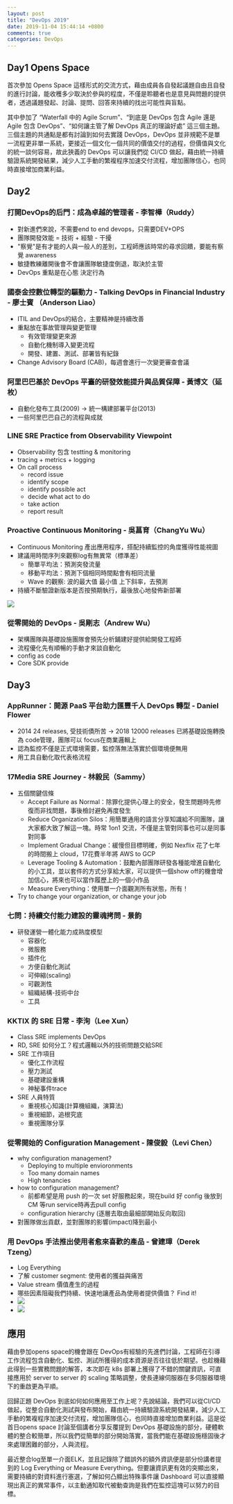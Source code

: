 ```yaml
---
layout: post
title: "DevOps 2019"
date: 2019-11-04 15:44:14 +0800
comments: true
categories: DevOps
---
```


## Day1 Opens Space

首次參加 Opens Space 這樣形式的交流方式，藉由成員各自發起議題自由且自發的進行討論，能收穫多少取決於參與的程度，不僅是聆聽者也是意見與問題的提供者，透過議題發起、討論、提問、回答來持續的找出可能性與盲點。

其中參加了 “Waterfall 中的 Agile Scrum”、“到底是 DevOps 包含 Agile 還是 Agile 包含 DevOps”、“如何讓主管了解 DevOps 真正的理論好處” 這三個主題。三個主題的共通點是都有討論到如何去實踐 DevOps，DevOps 並非規範不是單一流程更非單一系統，更接近一個文化一個共同的價值交付的過程，但價值與文化的統一談何容易，故此狹義的 DevOps 可以讓我們從 CI/CD 做起，藉由統一持續驗證系統開發結果，減少人工手動的繁複程序加速交付流程，增加團隊信心，也同時直接增加商業利益。

<!--more-->

## Day2

### 打開DevOps的后門：成為卓越的管理者 - 李智樺（Ruddy）
- 對新進們來說，不需要end to end devops，只需要DEV+OPS
- 團隊開發效能 = 技術 + 經驗 - 干擾
- "察覺"是有才能的人與一般人的差別，工程師應該時常的尋求回饋，要能有察覺 awareness
- 敏捷教練離開後會不會讓團隊敏捷度倒退，取決於主管
- DevOps 重點是在心態 決定行為

### 國泰金控數位轉型的驅動力 - Talking DevOps in Financial Industry - 廖士賓 （Anderson Liao）
- ITIL and DevOps的結合，主要精神是持續改善
- 重點放在事故管理與變更管理
    - 有效管理變更來源
    - 自動化機制導入變更流程
    - 開發、建置、測試、部署皆有紀錄
- Change Advisory Board (CAB)，每週會進行一次變更審查會議


### 阿里巴巴基於 DevOps 平臺的研發效能提升與品質保障 - 黃博文（延枚）
- 自動化發布工具(2009) -> 統一構建部署平台(2013)
- 一些阿里巴巴自己的流程與成就

### LINE SRE Practice from Observability Viewpoint
- Observability 包含 testting & monitoring
- tracing + metrics + logging
- On call process
    - record issue
    - identify scope
    - identify possible act
    - decide what act to do
    - take action
    - report result

### Proactive Continuous Monitoring - 吳菖育（ChangYu Wu）
- Continuous Monitoring 產出應用程序，搭配持續監控的角度獲得性能視圖
- 建議用時間序列來觀察log有無異常（標準差）
    - 簡單平均法：預測突發流量
    - 移動平均法：預測下個相同時間點會有相同流量
    - Wave 的觀察: 波的最大值 最小值 上下斜率，去預測
- 持續不斷驗證新版本是否按預期執行，最後放心地發佈新部署

![](https://i.imgur.com/Q2dLhcu.png)


### 從零開始的 DevOps - 吳剛志（Andrew Wu）
- 架構團隊與基礎設施團隊會預先分析鋪建好提供給開發工程師
- 流程優化先有順暢的手動才來談自動化
- config as code
- Core SDK provide

## Day3

### AppRunner：開源 PaaS 平台助力匯豐千人 DevOps 轉型 - Daniel Flower

- 2014 24 releases, 受技術債所苦 -> 2018 12000 releases 已將基礎設施轉換為 code管理，團隊可以 focus在商業邏輯上
- 認為監控不僅是正式環境需要，監控落無法落實於個環境便無用
- 用工具自動化取代表格流程

### 17Media SRE Journey - 林毅民（Sammy）
- 五個關鍵信條
    - Accept Failure as Normal：除罪化提供心理上的安全，發生問題時先修復而非找問題，事後檢討避免再度發生
    - Reduce Organization Silos：用簡單通用的語言分享知識給不同團隊，讓大家都大致了解這一塊。時常 1on1 交流，不僅是主管對同事也可以是同事對同事
    - Implement Gradual Change：緩慢但目標明確，例如 Nexflix 花了七年的時間搬上 cloud，17花費半年將 AWS to GCP
    - Leverage Tooling & Automation：鼓勵內部團隊研發各種能增進自動化的小工具，並以套件的方式分享給大家，可以提供一個show off的機會增加信心，將來也可以當作履歷上的一個小作品
    - Measure Everything：使用單一介面觀測所有狀態，所有！
- Try to change your organization, or change your job

### 七問：持續交付能力建設的靈魂拷問 - 景韵
- 研發運營一體化能力成熟度模型
    - 容器化
    - 微服務
    - 插件化
    - 方便自動化測試
    - 可伸縮(scaling)
    - 可觀測性
    - 組織結構-技術中台
    - 工具

### KKTIX 的 SRE 日常 - 李洵（Lee Xun）
- Class SRE implements DevOps
- RD, SRE 如何分工？程式邏輯以外的技術問題交給SRE
- SRE 工作項目
    - 優化工作流程
    - 壓力測試
    - 基礎建設重構
    - 神秘事件trace
- SRE 人員特質
    - 重視核心知識(計算機組織，演算法)
    - 重視細節，追根究底
    - 重視團隊分享

### 從零開始的 Configuration Management - 陳俊毅（Levi Chen）
- why configuration management?
    - Deploying to multiple envioronments
    - Too many domain names
    - High tenancies
- how to configuration management?
    - 前都希望是用 push 的一次 set 好服務起來，現在build 好 config 後放到 CM 等run service時再去pull config
    - configuration hierarchy (逐層去取由最細部開始反向取回)
- 對團隊做出貢獻，並對團隊的影響(impact)降到最小

### 用 DevOps 手法推出使用者愈來喜歡的產品 - 曾建璋（Derek Tzeng）
- Log Everything
- 了解 customer segment: 使用者的獲益與痛苦
- Value stream 價值產生的過程
- 哪些因素阻礙我們持續、快速地讓產品為使用者提供價值？ Find it!
- ![](https://i.imgur.com/lfjaJpA.png)
- ![](https://i.imgur.com/BgJGqpg.png)

## 應用

藉由參加opens space的機會跟在 DevOps有經驗的先進們討論，工程師在引導工作流程包含自動化、監控、測試所獲得的成本資源是否往往低於期望。也趁機藉此得到一些實務問題的解答，本次即在 k8s 部署上獲得了不錯的關鍵資訊，可直接應用於 server to server 的 scaling 策略調整，使長連線伺服器在多伺服器環境下的重啟更為平順。

回歸正題 DevOps 到底如何如何應用至工作上呢？先說結論，我們可以從CI/CD做起，從整合自動化測試與發布開始，藉由統一持續驗證系統開發結果，減少人工手動的繁複程序加速交付流程，增加團隊信心，也同時直接增加商業利益。這是從首日opens space 討論至個講者分享反覆提到 DevOps 基礎設施的部分，硬體軟體的整合較簡單，所以我們從簡單的部分開始落實，當我們能在基礎設施穩固後才來處理困難的部分，人與流程。

最近整合log至單一介面ELK，並且記錄除了錯誤外的額外資訊便是部分份講者提到的 Log Everything or Measure Everything。但要讓資訊更有效的突顯出來，需要持續的對資料進行塞選，了解如何凸顯出特殊事件讓 Dashboard 可以直接顯現出真正的異常事件，以主動通知取代被動查詢是我們在監控這塊可以努力的目標。




